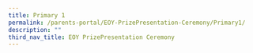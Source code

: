 ```yaml
---
title: Primary 1
permalink: /parents-portal/EOY-PrizePresentation-Ceremony/Primary1/
description: ""
third_nav_title: EOY PrizePresentation Ceremony
---
```

